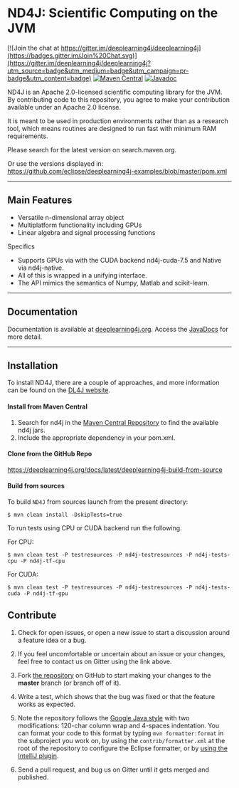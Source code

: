 ND4J: Scientific Computing on the JVM
===========================================

[![Join the chat at https://gitter.im/deeplearning4j/deeplearning4j](https://badges.gitter.im/Join%20Chat.svg)](https://gitter.im/deeplearning4j/deeplearning4j?utm_source=badge&utm_medium=badge&utm_campaign=pr-badge&utm_content=badge)
[![Maven Central](https://maven-badges.herokuapp.com/maven-central/org.nd4j/nd4j/badge.svg)](https://maven-badges.herokuapp.com/maven-central/org.nd4j/nd4j)
[![Javadoc](https://javadoc-emblem.rhcloud.com/doc/org.nd4j/nd4j/badge.svg)](https://deeplearning4j.org/api/latest/)

ND4J is an Apache 2.0-licensed scientific computing library for the JVM. By contributing code to this repository, you agree to make your contribution available under an Apache 2.0 license.

It is meant to be used in production environments rather than as a research tool, which means routines are designed to run fast with minimum RAM requirements.

Please search for the latest version on search.maven.org.

Or use the versions displayed in:
https://github.com/eclipse/deeplearning4j-examples/blob/master/pom.xml

---
## Main Features

- Versatile n-dimensional array object
- Multiplatform functionality including GPUs
- Linear algebra and signal processing functions

Specifics

- Supports GPUs via with the CUDA backend nd4j-cuda-7.5 and Native via nd4j-native.
- All of this is wrapped in a unifying interface.
- The API mimics the semantics of Numpy, Matlab and scikit-learn.

---

## Documentation

Documentation is available at [deeplearning4j.org](https://deeplearning4j.org/). Access the [JavaDocs](https://deeplearning4j.org/api/latest/) for more detail.

---
## Installation

To install ND4J, there are a couple of approaches, and more information can be found on the [DL4J website](https://deeplearning4j.org/docs/latest/nd4j-overview).

#### Install from Maven Central

1. Search for nd4j in the [Maven Central Repository](https://search.maven.org/search?q=nd4j) to find the available nd4j jars.
2. Include the appropriate dependency in your pom.xml.

#### Clone from the GitHub Repo

https://deeplearning4j.org/docs/latest/deeplearning4j-build-from-source 

#### Build from sources

To build `ND4J` from sources launch from the present directory:

```shell script
$ mvn clean install -DskipTests=true
``` 

To run tests using CPU or CUDA backend run the following.

For CPU:

```shell script
$ mvn clean test -P testresources -P nd4j-testresources -P nd4j-tests-cpu -P nd4j-tf-cpu
```

For CUDA:

```shell script
$ mvn clean test -P testresources -P nd4j-testresources -P nd4j-tests-cuda -P nd4j-tf-gpu
```

## Contribute

1. Check for open issues, or open a new issue to start a discussion around a feature idea or a bug.
2. If you feel uncomfortable or uncertain about an issue or your changes, feel free to contact us on Gitter using the link above.
3. Fork [the repository](https://github.com/eclipse/deeplearning4j.git) on GitHub to start making your changes to the **master** branch (or branch off of it).
4. Write a test, which shows that the bug was fixed or that the feature works as expected.
5. Note the repository follows
   the [Google Java style](https://google.github.io/styleguide/javaguide.html)
   with two modifications: 120-char column wrap and 4-spaces indentation. You
   can format your code to this format by typing `mvn formatter:format` in the
   subproject you work on, by using the `contrib/formatter.xml` at the root of
   the repository to configure the Eclipse formatter, or by [using the IntelliJ
   plugin](https://github.com/HPI-Information-Systems/Metanome/wiki/Installing-the-google-styleguide-settings-in-intellij-and-eclipse).

6. Send a pull request, and bug us on Gitter until it gets merged and published.
